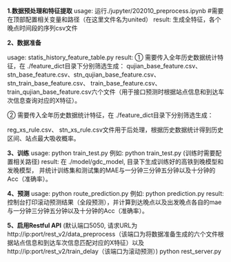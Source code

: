 **1.数据预处理和特征提取**
usage: 运行./jupyter/202010_preprocess.ipynb   #需要在顶部配置相关变量和路径（在这里文件名为united）
result: 生成全特征，各个晚点时间段的序列csv文件 

**2、数据准备**

usage: statis_history_feature_table.py
result: 
① 需要传入全年历史数据统计特征，在 ./feature_dict目录下分别筛选生成：
qujian_base_feature.csv、stn_base_feature.csv、stn_qujian_base_feature.csv、stn_train_base_feature.csv、
train_base_feature.csv、train_qujian_base_feature.csv六个文件（用于接口预测时根据站点信息和到达车次信息查询对应的X特征）。

② 需要传入全年历史数据统计特征，在 ./feature_dict目录下分别筛选生成：

reg_xs_rule.csv、 stn_xs_rule.csv文件用于后处理，根据历史数据统计得到历史区间、站点最大吸收概率。

**3、训练**
usage: python train_test.py  例如: python train_test.py (训练时需要配置相关路径)
result: 在 ./model/gdc_model, 目录下生成训练好的高铁到晚模型和发晚模型，
并统计训练集和测试集的MAE与一分钟三分钟五分钟以及十分钟的Acc（准确率）。

**4、预测**
usage: python route_prediction.py  例如: python prediction.py
result: 控制台打印滚动预测结果（全段预测），并计算到达晚点以及出发晚点各自的mae与一分钟三分钟五分钟以及十分钟的Acc（准确率）。

**5、启用Restful API** (默认端口5050, 请求URL为http://ip:port/rest_v2/data_preprocess（该端口为将数据准备生成的六个文件根据站点信息和到达车次信息匹配对应的X特征）以及 http://ip:port/rest_v2/train_delay（该端口为滚动预测）)
python rest_server.py

